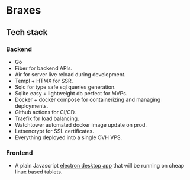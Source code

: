 # Braxes

## Tech stack

### Backend

- Go
- Fiber for backend APIs.
- Air for server live reload during development.
- Templ + HTMX for SSR.
- Sqlc for type safe sql queries generation.
- Sqlite easy + lightweight db perfect for MVPs.
- Docker + docker compose for containerizing and managing deployments.
- Github actions for CI/CD.
- Traefik for load balancing.
- Watchtower automated docker image update on prod.
- Letsencrypt for SSL certificates.
- Everything deployed into a single OVH VPS.

### Frontend

- A plain Javascript [electron desktop app](https://github.com/H-ADJI/braxes-desktop) that will be running on cheap linux based tablets.
